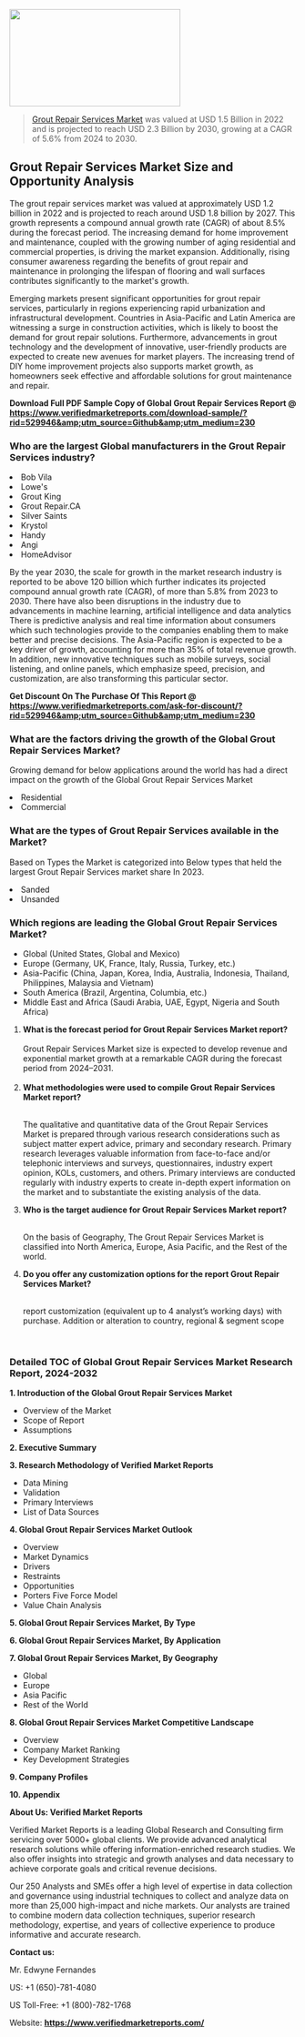 <img src="https://ffe5etoiles.com/wp-content/uploads/2024/12/MST1-300x171.png" alt="" width="300" height="171" class="alignnone size-medium wp-image-20088" /><blockquote><p><p><a href="https://www.verifiedmarketreports.com/download-sample/?rid=529946&utm_source=Github&utm_medium=230" target="_blank">Grout Repair Services Market</a> was valued at USD 1.5 Billion in 2022 and is projected to reach USD 2.3 Billion by 2030, growing at a CAGR of 5.6% from 2024 to 2030.</p></blockquote><p><h2>Grout Repair Services Market Size and Opportunity Analysis</h2><p>The grout repair services market was valued at approximately USD 1.2 billion in 2022 and is projected to reach around USD 1.8 billion by 2027. This growth represents a compound annual growth rate (CAGR) of about 8.5% during the forecast period. The increasing demand for home improvement and maintenance, coupled with the growing number of aging residential and commercial properties, is driving the market expansion. Additionally, rising consumer awareness regarding the benefits of grout repair and maintenance in prolonging the lifespan of flooring and wall surfaces contributes significantly to the market's growth.</p><p>Emerging markets present significant opportunities for grout repair services, particularly in regions experiencing rapid urbanization and infrastructural development. Countries in Asia-Pacific and Latin America are witnessing a surge in construction activities, which is likely to boost the demand for grout repair solutions. Furthermore, advancements in grout technology and the development of innovative, user-friendly products are expected to create new avenues for market players. The increasing trend of DIY home improvement projects also supports market growth, as homeowners seek effective and affordable solutions for grout maintenance and repair.</p></p><p class=""><strong>Download Full PDF Sample Copy of Global Grout Repair Services Report @ <a href="https://www.verifiedmarketreports.com/download-sample/?rid=529946&amp;utm_source=Github&amp;utm_medium=230" target="_blank">https://www.verifiedmarketreports.com/download-sample/?rid=529946&amp;utm_source=Github&amp;utm_medium=230</a></strong></p><h3 id="" class="">Who are the largest Global manufacturers in the Grout Repair Services industry?</h3><p><li>Bob Vila</li><li> Lowe's</li><li> Grout King</li><li> Grout Repair.CA</li><li> Silver Saints</li><li> Krystol</li><li> Handy</li><li> Angi</li><li> HomeAdvisor</li></p><div class=""><div class="" dir="" data-message-author-role="" data-message-id="" data-message-model-slug=""><div class=""><div class=""><div class=""><div class="" dir="" data-message-author-role="" data-message-id="" data-message-model-slug=""><div class=""><div class=""><p>By the year 2030, the scale for growth in the market research industry is reported to be above 120 billion which further indicates its projected compound annual growth rate (CAGR), of more than 5.8% from 2023 to 2030. There have also been disruptions in the industry due to advancements in machine learning, artificial intelligence and data analytics There is predictive analysis and real time information about consumers which such technologies provide to the companies enabling them to make better and precise decisions. The Asia-Pacific region is expected to be a key driver of growth, accounting for more than 35% of total revenue growth. In addition, new innovative techniques such as mobile surveys, social listening, and online panels, which emphasize speed, precision, and customization, are also transforming this particular sector.</p><p><strong>Get Discount On The Purchase Of This Report @&nbsp; <a href="https://www.verifiedmarketreports.com/ask-for-discount/?rid=529946&amp;utm_source=Github&amp;utm_medium=230" target="_blank">https://www.verifiedmarketreports.com/ask-for-discount/?rid=529946&amp;utm_source=Github&amp;utm_medium=230</a></strong></p></div></div></div></div></div></div></div></div><h3 id="" class="">What are the factors driving the growth of the Global Grout Repair Services Market?</h3><p id="" class="">Growing demand for below applications around the world has had a direct impact on the growth of the Global Grout Repair Services Market</p><p id="" class=""><li>Residential</li><li> Commercial</li></p><h3 id="" class="">What are the types of Grout Repair Services available in the Market?</h3><p id="" class="">Based on Types the Market is categorized into Below types that held the largest Grout Repair Services market share In 2023.</p><p id="" class=""><li>Sanded</li><li> Unsanded</li></p><h3 id="" class="">Which regions are leading the Global Grout Repair Services Market?</h3><ul><li>Global (United States, Global and Mexico)</li><li>Europe (Germany, UK, France, Italy, Russia, Turkey, etc.)</li><li>Asia-Pacific (China, Japan, Korea, India, Australia, Indonesia, Thailand, Philippines, Malaysia and Vietnam)</li><li>South America (Brazil, Argentina, Columbia, etc.)</li><li>Middle East and Africa (Saudi Arabia, UAE, Egypt, Nigeria and South Africa)</li></ul><p><ol><li><strong>What is the forecast period for Grout Repair Services Market report?<br /></strong><br /><span data-sheets-root="1" data-sheets-value="{&quot;1&quot;:2,&quot;2&quot;:&quot;XXXX size is expected to develop revenue and exponential market growth at a remarkable CAGR during the forecast period from 2024&ndash;2030.&quot;}" data-sheets-userformat="{&quot;2&quot;:12674,&quot;4&quot;:{&quot;1&quot;:2,&quot;2&quot;:16776960},&quot;10&quot;:2,&quot;11&quot;:0,&quot;15&quot;:&quot;Arial&quot;,&quot;16&quot;:12}">Grout Repair Services Market size is expected to develop revenue and exponential market growth at a remarkable CAGR during the forecast period from 2024&ndash;2031.</span><br /><br /></li><li><strong>What methodologies were used to compile Grout Repair Services Market report?<br /><br /></strong><p>The qualitative and quantitative data of the&nbsp;Grout Repair Services Market is prepared through various research considerations such as subject matter expert advice, primary and secondary research. Primary research leverages valuable information from face-to-face and/or telephonic interviews and surveys, questionnaires, industry expert opinion, KOLs, customers, and others. Primary interviews are conducted regularly with industry experts to create in-depth expert information on the market and to substantiate the existing analysis of the data.&nbsp;</p></li><li><strong>Who is the target audience for Grout Repair Services Market report?<br /><br /></strong><p>On the basis of Geography, The&nbsp;Grout Repair Services Market is classified into North America, Europe, Asia Pacific, and the Rest of the world.</p></li><li><strong>Do you offer any customization options for the report Grout Repair Services Market?<br /><br /></strong><p>report customization (equivalent up to 4 analyst&rsquo;s working days) with purchase. Addition or alteration to country, regional &amp; segment scope</p><p>&nbsp;</p></li></ol></p><h3 id="" class="">Detailed TOC of Global Grout Repair Services Market Research Report, 2024-2032</h3><p id="" class=""><strong>1. Introduction of the Global Grout Repair Services Market</strong></p><ul><li>Overview of the Market</li><li>Scope of Report</li><li>Assumptions</li></ul><p id="" class=""><strong>2. Executive Summary</strong></p><p id="" class=""><strong>3. Research Methodology of&nbsp;Verified Market Reports</strong></p><ul><li>Data Mining</li><li>Validation</li><li>Primary Interviews</li><li>List of Data Sources</li></ul><p id="" class=""><strong>4. Global Grout Repair Services Market Outlook</strong></p><ul><li>Overview</li><li>Market Dynamics</li><li>Drivers</li><li>Restraints</li><li>Opportunities</li><li>Porters Five Force Model</li><li>Value Chain Analysis</li></ul><p id="" class=""><strong>5. Global Grout Repair Services Market, By&nbsp;Type</strong></p><p id="" class=""><strong>6. Global Grout Repair Services Market, By Application</strong></p><p id="" class=""><strong>7. Global Grout Repair Services Market, By Geography</strong></p><ul><li>Global</li><li>Europe</li><li>Asia Pacific</li><li>Rest of the World</li></ul><p id="" class=""><strong>8. Global Grout Repair Services Market Competitive Landscape</strong></p><ul><li>Overview</li><li>Company Market Ranking</li><li>Key Development Strategies</li></ul><p id="" class=""><strong>9. Company Profiles</strong></p><p id="" class=""><strong>10. Appendix</strong></p><p id="" class=""><strong>About Us: Verified Market Reports</strong></p><p id="" class="">Verified Market Reports is a leading Global Research and Consulting firm servicing over 5000+ global clients. We provide advanced analytical research solutions while offering information-enriched research studies. We also offer insights into strategic and growth analyses and data necessary to achieve corporate goals and critical revenue decisions.</p><p id="" class="">Our 250 Analysts and SMEs offer a high level of expertise in data collection and governance using industrial techniques to collect and analyze data on more than 25,000 high-impact and niche markets. Our analysts are trained to combine modern data collection techniques, superior research methodology, expertise, and years of collective experience to produce informative and accurate research.</p><p id="" class=""><strong>Contact us:</strong></p><p id="" class="">Mr. Edwyne Fernandes</p><p id="" class="">US: +1 (650)-781-4080</p><p id="" class="">US Toll-Free: +1 (800)-782-1768</p><p id="" class="">Website: <a target="" data-test-app-aware-link=""><strong>https://www.verifiedmarketreports.com/</strong></a></p>

